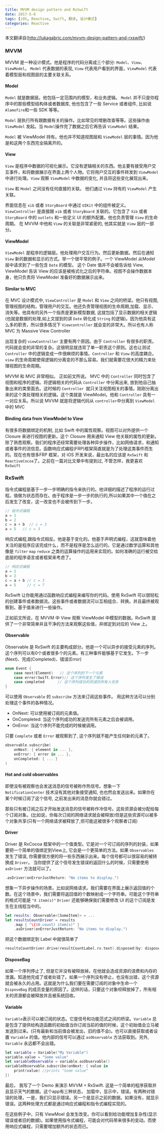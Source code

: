 ```yaml
---
title: MVVM design pattern and RxSwift
date: 2017-5-6
tags: [iOS, Reactive, Swift, 翻译, 设计模式]
categories: Reactive
---
```


本文翻译自(http://lukagabric.com/mvvm-design-pattern-and-rxswift/)

### MVVM
MVVM 是一种设计模式。他是程序的代码分离成三个部分: `Model`、`View`、`ViewModel`。 `Model` 代表数据的表现, `View` 代表用户看到的界面，`ViewModel` 代表着模型层和视图层的主要关联关系。

#### Model

`Model` 就是数据层。他包括一定范围内的模型，和业务逻辑。 `Model` 并不只是你程序中的那些模型结构体或者数据库, 他也包含了一些 Service 或者组件, 比如说 `Alamofire`和一些 SDK 等等。

`Model` 层执行所有跟数据有关的操作。比如常见的增删改查等等。这些操作由 `ViewModel` 发起。当 `Model`操作完了数据之后它再告诉 `ViewModel` 结果。
 
`Model` 被 ViewModel 持有。他也并不知道视图层和 `ViewModel` 层的事情。因为他是和这两个东西完全隔离开的。

#### View

`View` 是程序中数据的可视化展示。它没有逻辑相关的东西。他主要有接受用户交互事件，和将数据展示在界面上两个人物。它将用户交互的事件转发到 `ViewModel` 中进行处理。`View` 观察 `ViewModel` 中数据的变化, 并且将这些变化展现出来。

`View` 和 `Model` 之间没有任何直接的关联。 他们通过 `View` 持有的 `ViewModel` 产生关联。

界面信息在 `xib` 或者 `StoryBoard` 中通过 `UIKit` 中的组件被定义。`ViewController` 是直接跟 `xib` 或者 `StoryBoard` 关联的。它包含了 `Xib` 或者 `StoryBoard` 中的 `outlets` 和一些定义 UI 的额外配置。他也负责管理 `View` 的生命周期。 在 MVVM 中他和 `View` 的关联是非常紧密的, 他其实就是 `View` 层的一部分。

#### ViewModel

`ViewModel` 是程序的逻辑层。他处理用户交互行为。然后更新数据。然后在通知 `View` 新的数据和显示的方式。举一个很平常的例子。一个 ViewModel 从Model层中请求到了一些包含 `Date` 的模型。 这个 Date 值并不会被告诉给 View, ViewModel 告诉 View 的应该是被格式化之后的字符串。视图不会操作数据本身，他只负责将 ViewModel 准备好的数据展示出来。

#### Similar to MVC

在 MVC 设计模式中, `ViewController` 是 `Model` 和 `View` 之间的桥梁。他只有视图, 管理视图的结构，管理用户的交互。他还负责管理视图的生命周期,加载、显示、消失等。他具有的另外一个指责是更新模型数据, 这就包括了显示数据的相关逻辑(也就是数据的处理,如上文提到的讲 `Date` 转化成 `String` 的逻辑)。因为他具有这么多的职责，所以很多情况下 `Viewcontroller` 就会变的非常大。所以也有人称MVC 为 Massive View Controller

出现复杂的 `viewController` 主要有两个原因。由于 `Controller` 有很多的职责。代码就会变的非常的复杂。这很明显就违背了单一职责这个原则。这也让测试 `Controller` 中的逻辑变成一件很麻烦的事情。`Controller` 和 `View` 的高度耦合。`view` 的生命周期使得逻辑的分离变的不那么容易。我们就需要花很大的精力来处理视图的生命周期。

MVVM 和 MVC 非常相似。 正如前文所说。 MVC 中的 `Controller` 同时包含了视图和程序的逻辑。将逻辑相关的代码从 `Controller` 中分离出来, 放到他自己抽象出来的类里面去。这时候的 `Controller `就只关注视图相关的事情。刚刚分离出来的这个类处理相关的逻辑。这个类就是 ViewModel。他和 `Controller` 具有一一对应关系。所以说 MVVM 就是将逻辑代码从 `controller`中分离到 `ViewModel` 中的 MVC

#### Binding data from ViewModel to View

有很多将数据绑定的机制, 比如 Swift 中的属性观察。视图可以对外提供一个 Closure 来进行视图的更新。这个 Closure 用来通知 View 他关联的属性的更新。除了熟悉观察。我们的程序还经常需要处理各种异步操作，比如网络请求，和通知或者事件的流信息。函数响应式编程(FRP)框架简直就是为了处理这类事件而生的。现在也有很多FRP 框架，对 iOS 开发来说，最出名的应该是 `RxSwift` 和 `ReactiveCocoa`了。之前在一篇对比文章中有提到过, 不管怎样，我更喜欢 `RxSwift` 

### RxSwift

指令式编程是基于一步一步明确的指令来执行的。他详细的描述了程序的运行过程。值做为状态而存在。由于程序是一步一步的执行的,所以如果其中一个值在之后发生了改变，这一改变也不会被传到下一步。

```swift
// 指令式编程
a = 1
b = 2
c = a + b  // c = 3
a = 5   // c = 3
```

响应式编程,跟指令式相反。他是基于变化的。他基于声明式编程，这就意味着他关注的是程序应该完成什么，而不是程序是怎么运行的。它是通过数学运算和其他像是 `filter` `map` `reduce` 之类的运算操作的运用来实现的。如何准确的运行被交给底层的程序语言或者框架来考虑了。

```swift
// 响应式编程
a = 1
b = 2
c = a + b // c = 3
a = 5     // c = 7
```

RxSwift 让你能用通过函数响应式编程来编写你的代码。使用 RxSwift 可以很轻松的创建事件或者数据流。这些事件或者数据流可以互相组合、转换。并且最终被观察到，基于值来进行一些操作。

正如前文所说，在 MVVM 中 View 观察 ViewModel 中模型的数据。RxSwift 提供了一个非常简单并且干净的方法来观察这些值，并绑定到对应的 View 上。

<!--more-->

#### Observable

Observable 是 RxSwift 的主要构成部分。他是一个可以异步的接受元素的序列。这个序列可以有0个或者很多个的元素。有三种事件能够基于它发生。下一步(Next)、完成(Completed)、错误(Error)

```swift
enum Event {
    case next(Element)   // 这个序列的下一个元素
    case error(Swift.Error)// 这个序列发生了错误
    case completed      // 这个序列成功的完成的所有人任务
}
```

可以使用 `Observable` 的 `subscribe` 方法来订阅这些事件。 用这种方法可以分别处理这个事件的各种情况。

* OnNext: 可以使用被订阅的元素值。
* OnCompleted: 当这个序列成功的发送完所有元素之后会被调用。
* OnError: 当这个序列不能完成的时候被调用。

只要 `Complete` 或者 `Error` 被观察到了, 这个序列就不能产生任何新的元素了。

```swift
observable.subscribe(
    onNext: { element in ... }, 
    onError: { error in ... },
    onCompleted: { ... }
)
```

#### Hot and cold observables

即使没有被观察也会发送消息的信号被称作热信号。想象一下 `NotificationCenter` 技术没有其他对象接受通知, 也也然会发送出来。如果你在某个时候订阅了这个信号, 之前发出来的消息你就会错过。

那些只有被订阅之后才开始发送消息的信号被称作冷信号。这些资源会被分配给每个订阅对象。(比如说，你每次订阅的网络请求就会被释放)但是这些资源可以被多个对象共享(只有一个网络请求被释放了,但可能这被很多个观察者订阅)

#### Driver

Driver 是 RxCocoa 框架中的一个值类型。它是对一个可订阅的序列的封装，如果要把一个简单的值绑定到View上, 它会是一个更简单的方法。如果 `Observables` 发生了错误, 你需要很方便的将一些东西展示出来。每个信号都可以很容易的被转换成 `Driver`。 当你提供了这个信号发生错误的返回什么的时候，只需要使用 `asDriver` 方法就可以了。

```swift
.asDriver(onErrorJustReturn: "No items to display.")
```

想象一下异步操作的场景。比如说网络请求。我们需要在界面上展示返回值的个数。在这个场景中，我们需要将返回值的个数映射成一个字符串。可能这个字符串的格式可能是 `"X item(s)"` `Driver` 还能够确保我们需要修改 UI 的这个订阅是发生在主线程当中的。

```swift
let results: Observable<[SomeItem]> = ...
let resultsCountDriver = results
    .map { "\($0.count) item(s)" }
    .asDriver(onErrorJustReturn: "No items to display.")
```

把这个数据绑定到 Label 中就很简单了

```swift
resultsCountDriver.drive(resultCountLabel.rx.text).disposed(by: disposeBag)
```

#### DisposeBag

如果一个序列停止了, 但是它并没有被释放掉。在他就会造成资源的浪费和内存的泄漏。知道他完成了或者处错了。如果一个序列没有停止，也没有出错，这个资源就会被永久的占用。这就是为什么我们要在需要订阅的对象中生命一个 `DisposeBag` 的成员变量的原因了。这样的话，只要这个对象呗释放掉了，所有相关的资源都会被释放并且被系统回收。

#### Variable

`Variable`表示可以被订阅的状态。它是信号和功能范式之间的桥梁。`Variable` 总是包含了提供给构造函数的初始值当你订阅当前的值的时候，这个初始值会立马被发送到过来。(只有最新和当前值会被发出，旧的值不会)。也可以直接获取或者设置 `Variable` 的值。他内部的信号可以通过 `asObservable` 方法获取到。另外, `Variable` 永远都不会出错。

```swift
let variable = Variable("My Variable")
variable.value = "Some value"
let variableObservable = variable.asObservable()
variableObservable.subscribe(onNext: { value in
    print(value) //prints "Some value"
})
```


最后， 我写了一个 Demo 来演示 MVVM + RxSwift. 这是一个简单的程序获取并且显示天气的数据。这个app有三种状态， 加载中，显示中，错误。有两种对错误的处理，一是，我们只显示错误。另一个是显示之前的数据。如果没有，就显示错误。这两种处理方式都是通过响应式编程和指令式编程实现的。

在这些例子中，只有 ViewMoel 会发生改变。你可以看到给功能增加复杂性(显示错误或者旧的数据)。如果使用指令式编程，可能会对代码带来很多的变动。而使用响应式编程，只需要增加额外的状态而已。







